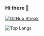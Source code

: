 ### Hi there 👋

[![GitHub Streak](https://streak-stats.demolab.com?user=Mintype&theme=vue-dark&border_radius=4.4)](https://git.io/streak-stats)

![Top Langs](https://github-readme-stats.vercel.app/api/top-langs/?username=mintype&theme=vue-dark&layout=compact)
<!--
**Mintype/Mintype** is a ✨ _special_ ✨ repository because its `README.md` (this file) appears on your GitHub profile.

Here are some ideas to get you started:

- 🔭 I’m currently working on ...
- 🌱 I’m currently learning ...
- 👯 I’m looking to collaborate on ...
- 🤔 I’m looking for help with ...
- 💬 Ask me about ...
- 📫 How to reach me: ...
- 😄 Pronouns: ...
- ⚡ Fun fact: ...
-->
